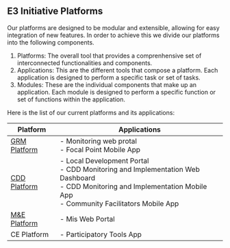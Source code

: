 ## E3 Initiative Platforms

Our platforms are designed to be modular and extensible, allowing for easy integration of new features. In order to achieve this we divide our platforms into the following components.

1. Platforms: The overall tool that provides a comprenhensive set of interconnected functionalities and components.
2. Applications: This are the different tools that compose a platform. Each application is designed to perform a specific task or set of tasks.
3. Modules: These are the individual components that make up an application. Each module is designed to perform a specific function or set of functions within the application.

Here is the list of our current platforms and its applications:

| Platform                             | Applications                                                                                                                                                                                                               |
|--------------------------------------|----------------------------------------------------------------------------------------------------------------------------------------------------------------------------------------------------------------------------|
| [GRM Platform](platforms/grm/grm.md) | - Monitoring web protal<br/> - Focal Point Mobile App                                                                                                                                                                      |
| [CDD Platform](platforms/cdd/cdd.md) | - Local Development Portal<br/> - CDD Monitoring and Implementation Web Dashboard<br> - CDD Monitoring and Implementation Mobile App<br/>- Community Facilitators Mobile App |
| [M&E Platform](platforms/me/me.md)   | - Mis Web Portal<br/>                                                                                                                                                                                                      |
| CE Platform                          | - Participatory Tools App<br/>                                                                                                                                                                                             |



